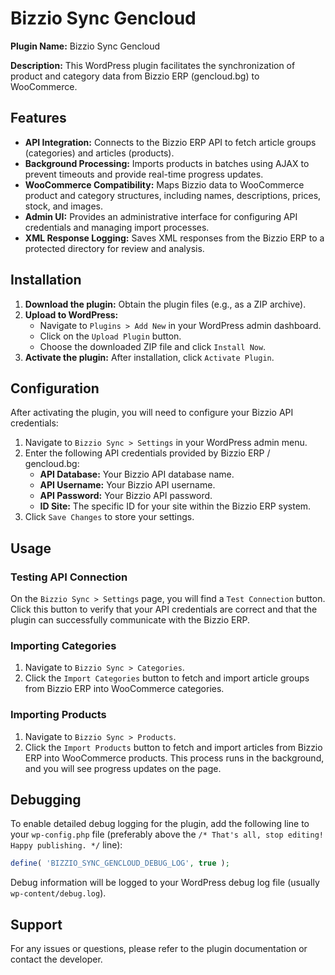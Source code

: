 # Bizzio Sync Gencloud

**Plugin Name:** Bizzio Sync Gencloud

**Description:** This WordPress plugin facilitates the synchronization of product and category data from Bizzio ERP (gencloud.bg) to WooCommerce.

## Features

*   **API Integration:** Connects to the Bizzio ERP API to fetch article groups (categories) and articles (products).
*   **Background Processing:** Imports products in batches using AJAX to prevent timeouts and provide real-time progress updates.
*   **WooCommerce Compatibility:** Maps Bizzio data to WooCommerce product and category structures, including names, descriptions, prices, stock, and images.
*   **Admin UI:** Provides an administrative interface for configuring API credentials and managing import processes.
*   **XML Response Logging:** Saves XML responses from the Bizzio ERP to a protected directory for review and analysis.

## Installation

1.  **Download the plugin:** Obtain the plugin files (e.g., as a ZIP archive).
2.  **Upload to WordPress:**
    *   Navigate to `Plugins > Add New` in your WordPress admin dashboard.
    *   Click on the `Upload Plugin` button.
    *   Choose the downloaded ZIP file and click `Install Now`.
3.  **Activate the plugin:** After installation, click `Activate Plugin`.

## Configuration

After activating the plugin, you will need to configure your Bizzio API credentials:

1.  Navigate to `Bizzio Sync > Settings` in your WordPress admin menu.
2.  Enter the following API credentials provided by Bizzio ERP / gencloud.bg:
    *   **API Database:** Your Bizzio API database name.
    *   **API Username:** Your Bizzio API username.
    *   **API Password:** Your Bizzio API password.
    *   **ID Site:** The specific ID for your site within the Bizzio ERP system.
3.  Click `Save Changes` to store your settings.

## Usage

### Testing API Connection

On the `Bizzio Sync > Settings` page, you will find a `Test Connection` button. Click this button to verify that your API credentials are correct and that the plugin can successfully communicate with the Bizzio ERP.

### Importing Categories

1.  Navigate to `Bizzio Sync > Categories`.
2.  Click the `Import Categories` button to fetch and import article groups from Bizzio ERP into WooCommerce categories.

### Importing Products

1.  Navigate to `Bizzio Sync > Products`.
2.  Click the `Import Products` button to fetch and import articles from Bizzio ERP into WooCommerce products. This process runs in the background, and you will see progress updates on the page.

## Debugging

To enable detailed debug logging for the plugin, add the following line to your `wp-config.php` file (preferably above the `/* That's all, stop editing! Happy publishing. */` line):

```php
define( 'BIZZIO_SYNC_GENCLOUD_DEBUG_LOG', true );
```

Debug information will be logged to your WordPress debug log file (usually `wp-content/debug.log`).

## Support

For any issues or questions, please refer to the plugin documentation or contact the developer.
